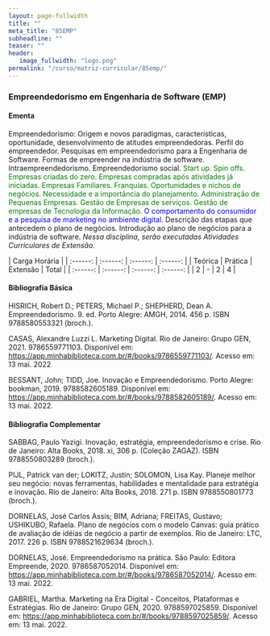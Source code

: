 ```yaml
---
layout: page-fullwidth
title: ""
meta_title: "85EMP"
subheadline: ""
teaser: ""
header:
   image_fullwidth: "logo.png"
permalink: "/curso/matriz-curricular/85emp/"
---
```


### **Empreendedorismo em Engenharia de Software (EMP)**

#### **Ementa**

Empreendedorismo: Origem e novos paradigmas, características, oportunidade, desenvolvimento de atitudes empreendedoras. Perfil do empreendedor. Pesquisas em empreendedorismo para a Engenharia de Software. Formas de empreender na indústria de software. Intraempreendedorismo. Empreendedorismo social. <class style="color: green">Start up. Spin offs. Empresas criadas do zero. Empresas compradas após atividades já iniciadas. Empresas Familiares. Franquias. Oportunidades e nichos de negócios. Necessidade e a importância do planejamento. Administração de Pequenas Empresas. Gestão de Empresas de serviços. Gestão de empresas de Tecnologia da Informação.</class> <class style="color: blue">O comportamento do consumidor e a pesquisa de marketing no ambiente digital.</class> Descrição das etapas que antecedem o plano de negócios. Introdução ao plano de negócios para a indústria de software. *Nessa disciplina, serão executadas Atividades Curriculares de Extensão.* 

| Carga Horária | 
| :------: | :------: | :------: | :------: |
| Teórica | Prática | Extensão | Total |
| :------: | :------: | :------: | :------: |
| 2 | - | 2 | 4 |

#### **Bibliografia Básica** 

HISRICH, Robert D.; PETERS, Michael P.; SHEPHERD, Dean A. Empreendedorismo. 9. ed. Porto Alegre: AMGH, 2014. 456 p. ISBN 9788580553321 (broch.). 

CASAS, Alexandre Luzzi L. Marketing Digital. Rio de Janeiro: Grupo GEN, 2021. 9786559771103. Disponível em: https://app.minhabiblioteca.com.br/#/books/9786559771103/. Acesso em: 13 mai. 2022 

BESSANT, John; TIDD, Joe. Inovação e Empreendedorismo. Porto Alegre: bookman, 2019. 9788582605189. Disponível em: https://app.minhabiblioteca.com.br/#/books/9788582605189/. Acesso em: 13 mai. 2022. 

#### **Bibliografia Complementar**

SABBAG, Paulo Yazigi. Inovação, estratégia, empreendedorismo e crise. Rio de Janeiro: Alta Books, 2018. xi, 306 p. (Coleção ZAGAZ). ISBN 9788550803289 (broch.). 

PIJL, Patrick van der; LOKITZ, Justin; SOLOMON, Lisa Kay. Planeje melhor seu negócio: novas ferramentas, habilidades e mentalidade para estratégia e inovação. Rio de Janeiro: Alta Books, 2018. 271 p. ISBN 9788550801773 (broch.). 

DORNELAS, José Carlos Assis; BIM, Adriana; FREITAS, Gustavo; USHIKUBO, Rafaela. Plano de negócios com o modelo Canvas: guia prático de avaliação de idéias de negócio a partir de exemplos. Rio de Janeiro: LTC, 2017. 226 p. ISBN 9788521629634 (broch.). 

DORNELAS, José. Empreendedorismo na prática. São Paulo: Editora Empreende, 2020. 9786587052014. Disponível em: https://app.minhabiblioteca.com.br/#/books/9786587052014/. Acesso em: 13 mai. 2022. 

GABRIEL, Martha. Marketing na Era Digital - Conceitos, Plataformas e Estratégias. Rio de Janeiro: Grupo GEN, 2020. 9788597025859. Disponível em: https://app.minhabiblioteca.com.br/#/books/9788597025859/. Acesso em: 13 mai. 2022. 